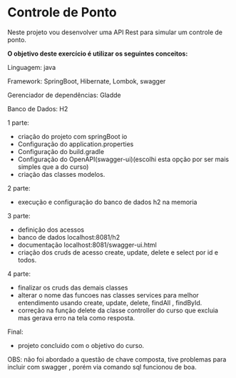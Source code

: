 # Controle de Ponto

Neste projeto vou desenvolver uma API Rest para simular um controle de ponto.

**O objetivo deste exercício é utilizar os seguintes conceitos:**

Linguagem: java

Framework: SpringBoot, Hibernate, Lombok, swagger

Gerenciador de dependências: Gladde

Banco de Dados: H2

1 parte: 

* criação do projeto com springBoot io
* Configuração do application.properties
* Configuração do build.gradle
* Configuração do OpenAPI(swagger-ui)(escolhi esta opção por ser mais simples que a do curso)
* criação das classes modelos.

2 parte:

* execução e configuração do banco de dados h2 na memoria

3 parte:

* definição dos acessos
* banco de dados localhost:8081/h2
* documentação localhost:8081/swagger-ui.html
* criação dos cruds de acesso create, update, delete e select por id e todos.

4 parte:

* finalizar os cruds das demais classes
* alterar o nome das funcoes nas classes services para melhor entendimento usando create, update, delete, findAll , findById.
* correção na função delete da classe controller do curso que excluia mas gerava erro na tela como resposta.

Final:

* projeto concluido com o objetivo do curso.

OBS: não foi abordado a questão de chave composta, tive problemas para incluir com swagger , porém via comando sql funcionou de boa.